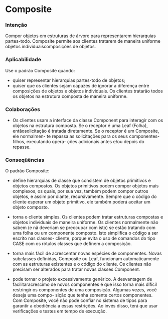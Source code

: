 # Composite

### Intenção
Compor objetos em estruturas de árvore para representarem hierarquias partes-todo.
Composite permite aos clientes tratarem de maneira uniforme objetos individuaiscomposições de objetos.

### Aplicabilidade
Use o padrão Composite quando:
- quiser representar hierarquias partes-todo de objetos;
- quiser que os clientes sejam capazes de ignorar a diferença entre composições
de objetos e objetos individuais. Os clientes tratarão todos os objetos na estrutura
composta de maneira uniforme.

### Colaborações
- Os clientes usam a interface da classe Component para interagir com os
objetos na estrutura composta. Se o receptor é uma Leaf (Folha), entãosolicitação é tratada diretamente. Se o receptor é um Composite, ele normalmen-
te repassa as solicitações para os seus componentes-filhos, executando opera-
ções adicionais antes e/ou depois do repasse.

### Conseqüências
O padrão Composite:

- define hierarquias de classe que consistem de objetos primitivos e objetos
compostos. Os objetos primitivos podem compor objetos mais complexos, os
quais, por sua vez, também podem compor outros objetos, e assim por diante,
recursivamente. Sempre que o código do cliente esperar um objeto primitivo,
ele também poderá aceitar um objeto composto.

- torna o cliente simples. Os clientes podem tratar estruturas compostas e objetos
individuais de maneira uniforme. Os clientes normalmente não sabem (e nã
deveriam se preocupar com isto) se estão tratando com uma folha ou um
componente composto. Isto simplifica o código a ser escrito nas classes- cliente,
porque evita o uso de comandos do tipo CASE com os rótulos classes que
definem a composição.

- torna mais fácil de acrescentar novas espécies de componentes. Novas
subclasses definidas, Composite ou Leaf, funcionam automaticamente com as
estruturas existentes e o código do cliente. Os clientes não precisam ser
alterados para tratar novas classes Component.

- pode tornar o projeto excessivamente genérico. A desvantagem de facilitaracrescimo de novos componentes é que isso torna mais difícil restringir os
componentes de uma composição. Algumas vezes, você deseja uma compo-
sição que tenha somente certos componentes. Com Composite, você não pode
confiar no sistema de tipos para garantir a obediência a essas restrições. Ao
invés disso, terá que usar verificações e testes em tempo de execução.
